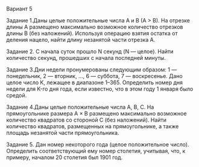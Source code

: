 Вариант 5

Задание 1.Даны целые положительные числа A и B (A > B). На отрезке длины A
размещено максимально возможное количество отрезков длины B (без наложений).
Используя операцию взятия остатка от деления нацело, найти длину незанятой части
отрезка A.

Задание 2. С начала суток прошло N секунд (N — целое). Найти количество
секунд, прошедших с начала последней минуты.

Задание 3.Дни недели пронумерованы следующим образом: 1 — понедельник, 2
— вторник, ..., 6 — суббота, 7 — воскресенье. Дано целое число K, лежащее в
диапазоне 1–365. Определить номер дня недели для K-го дня года, если известно, что
в этом году 1 января было средой.

Задание 4.Даны целые положительные числа A, B, C. На прямоугольнике
размера A × B размещено максимально возможное количество квадратов со стороной
C (без наложений). Найти количество квадратов, размещенных на прямоугольнике, а
также площадь незанятой части прямоугольника.

Задание 5. Дан номер некоторого года (целое положительное число).
Определить соответствующий ему номер столетия, учитывая, что, к примеру, началом
20 столетия был 1901 год.